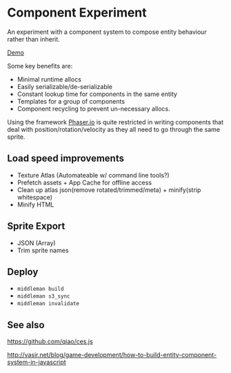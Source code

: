 # Component Experiment

An experiment with a component system to compose entity behaviour rather than inherit.

[Demo](http://ryan-scott.me/component-experiment)

Some key benefits are:
- Minimal runtime allocs
- Easily serializable/de-serializable
- Constant lookup time for components in the same entity
- Templates for a group of components
- Component recycling to prevent un-necessary allocs.

Using the framework [Phaser.io](http://phaser.io) is quite restricted in writing components that deal with position/rotation/velocity as they all need to go through the same sprite. 

## Load speed improvements

- Texture Atlas (Automateable w/ command line tools?)
- Prefetch assets + App Cache for offline access
- Clean up atlas json(remove rotated/trimmed/meta) + minify(strip whitespace)
- Minify HTML

## Sprite Export

- JSON (Array)
- Trim sprite names

## Deploy
- `middleman build`
- `middleman s3_sync`
- `middleman invalidate`

## See also

https://github.com/qiao/ces.js

http://vasir.net/blog/game-development/how-to-build-entity-component-system-in-javascript
